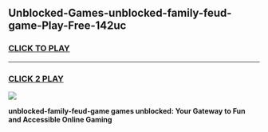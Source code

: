 
## Unblocked-Games-unblocked-family-feud-game-Play-Free-142uc
<h3>
<a href="https://premium76.site?title=unblocked-family-feud-game&ref=15A">CLICK TO PLAY</a></h3>
<hr>

<h3>
<a href="https://premium76.site?title=unblocked-family-feud-game&ref=15A">CLICK 2 PLAY</a>
  
</h3>

<a href="https://premium76.site?title=unblocked-family-feud-game&ref=15A"><img src="https://clearcache.store/games.png"></a>


**unblocked-family-feud-game games unblocked: Your Gateway to Fun and Accessible Online Gaming**
